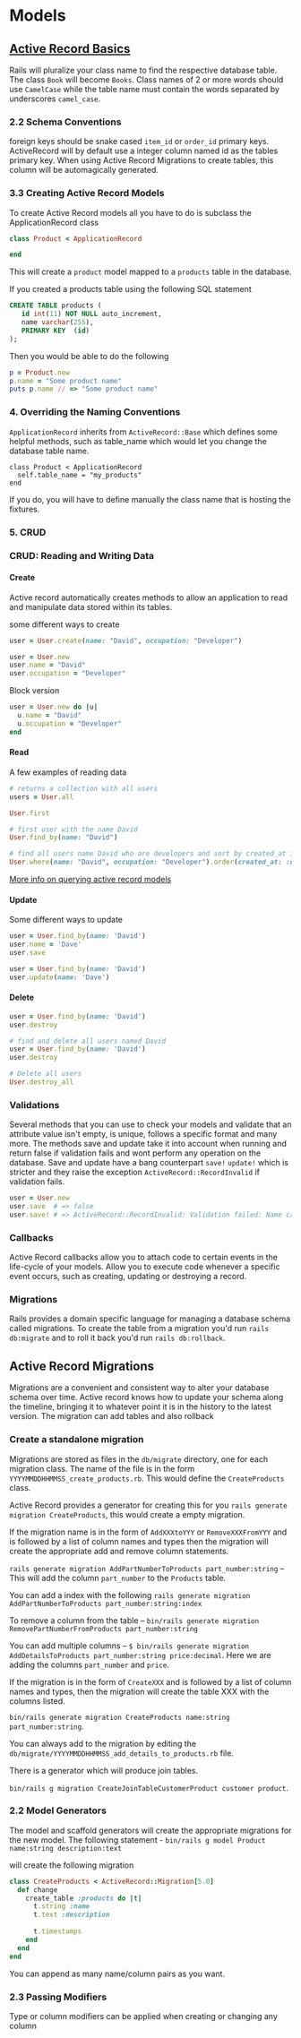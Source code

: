 # Models

## [Active Record Basics](http://guides.rubyonrails.org/active_record_basics.html)

Rails will pluralize your class name to find the respective database table.
The class `Book` will become `Books`.
Class names of 2 or more words should use `CamelCase` while the table name must contain the words separated by underscores `camel_case`.

### 2.2 Schema Conventions

foreign keys should be snake cased `item_id` or `order_id`
primary keys. ActiveRecord will by default use a integer column named id as the tables primary key. When using Active Record Migrations to create tables, this column will be automagically generated.

### 3.3 Creating Active Record Models

To create Active Record models all you have to do is subclass the ApplicationRecord class

```ruby
class Product < ApplicationRecord

end
```

This will create a `product` model mapped to a `products` table in the database.

If you created a products table using the following SQL statement

```sql
CREATE TABLE products (
   id int(11) NOT NULL auto_increment,
   name varchar(255),
   PRIMARY KEY  (id)
);
```

Then you would be able to do the following

```ruby
p = Product.new
p.name = "Some product name"
puts p.name // => "Some product name"
```

### 4. Overriding the Naming Conventions

`ApplicationRecord` inherits from `ActiveRecord::Base` which defines some helpful methods, such as table_name which would let you change the database table name.

```
class Product < ApplicationRecord
  self.table_name = "my_products"
end
```

If you do, you will have to define manually the class name that is hosting the fixtures.

### 5. CRUD

### CRUD: Reading and Writing Data

#### Create

Active record automatically creates methods to allow an application to read and manipulate data stored within its tables.

some different ways to create

```ruby
user = User.create(name: "David", occupation: "Developer")
```

```ruby
user = User.new
user.name = "David"
user.occupation = "Developer"
```

Block version

```ruby
user = User.new do |u|
  u.name = "David"
  u.occupation = "Developer"
end
```

#### Read 

A few examples of reading data

```ruby
# returns a collection with all users
users = User.all
```

```ruby
User.first
```

```ruby
# first user with the name David
User.find_by(name: "David")
```

```ruby
# find all users name David who are developers and sort by created_at in reverse chronological order
User.where(name: "David", occupation: "Developer").order(created_at: :desc)
```

[More info on querying active record models](http://guides.rubyonrails.org/active_record_querying.html)

#### Update

Some different ways to update

```ruby
user = User.find_by(name: 'David')
user.name = 'Dave'
user.save

user = User.find_by(name: 'David')
user.update(name: 'Dave')

```

#### Delete

```ruby
user = User.find_by(name: 'David')
user.destroy

# find and delete all users named David
user = User.find_by(name: 'David')
user.destroy

# Delete all users
User.destroy_all
```

### Validations

Several methods that you can use to check your models and validate that an attribute value isn't empty, is unique, follows a specific format and many more.
The methods save and update take it into account when running and return false if validation fails and wont perform any operation on the database.
Save and update have a bang counterpart `save!` `update!` which is stricter and they raise the exception `ActiveRecord::RecordInvalid` if validation fails.

```ruby
user = User.new
user.save  # => false
user.save! # => ActiveRecord::RecordInvalid: Validation failed: Name can't be blank
```

### Callbacks

Active Record callbacks allow you to attach code to certain events in the life-cycle of your models.
Allow you to execute code whenever a specific event occurs, such as creating, updating or destroying a record.

### Migrations

Rails provides a domain specific language for managing a database schema called migrations.
To create the table from a migration you'd run `rails db:migrate` and to roll it back you'd run `rails db:rollback`.


## Active Record Migrations

Migrations are a convenient and consistent way to alter your database schema over time.
Active record knows how to update your schema along the timeline, bringing it to whatever point it is in the history to the latest version.
The migration can add tables and also rollback

### Create a standalone migration

Migrations are stored as files in the `db/migrate` directory, one for each migration class.
The name of the file is in the form `YYYYMMDDHHMMSS_create_products.rb`. This would define the `CreateProducts` class.

Active Record provides a generator for creating this for you `rails generate migration CreateProducts`, this would create a empty migration.

If the migration name is in the form of `AddXXXtoYYY` or `RemoveXXXFromYYY` and is followed by a list of column names and types then the migration will create the appropriate add and remove column statements.

`rails generate migration AddPartNumberToProducts part_number:string` – This will add the column `part_number` to the `Products` table.

You can add a index with the following `rails generate migration AddPartNumberToProducts part_number:string:index`

To remove a column from the table – `bin/rails generate migration RemovePartNumberFromProducts part_number:string`

You can add multiple columns – `$ bin/rails generate migration AddDetailsToProducts part_number:string price:decimal`. Here we are adding the columns `part_number` and `price`.

If the migration is in the form of `CreateXXX` and is followed by a list of column names and types, then the migration will create the table XXX with the columns listed.

`bin/rails generate migration CreateProducts name:string part_number:string`.

You can always add to the migration by editing the `db/migrate/YYYYMMDDHHMMSS_add_details_to_products.rb` file.

There is a generator which will produce join tables.

`bin/rails g migration CreateJoinTableCustomerProduct customer product`.

### 2.2 Model Generators

The model and scaffold generators will create the appropriate migrations for the new model.
The following statement - `bin/rails g model Product name:string description:text`

will create the following migration

```ruby
class CreateProducts < ActiveRecord::Migration[5.0]
  def change
    create_table :products do |t|
      t.string :name
      t.text :description
 
      t.timestamps
    end
  end
end
```

You can append as many name/column pairs as you want.

### 2.3 Passing Modifiers

Type or column modifiers can be applied when creating or changing any column


